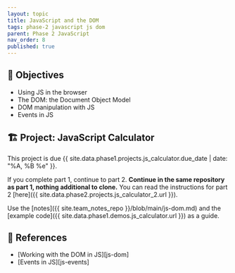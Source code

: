 ```yaml
---
layout: topic
title: JavaScript and the DOM
tags: phase-2 javascript js dom
parent: Phase 2 JavaScript
nav_order: 8
published: true
---
```



## 🎯 Objectives

- Using JS in the browser
- The DOM: the Document Object Model
- DOM manipulation with JS
- Events in JS

## 🏗️ Project: JavaScript Calculator

This project is due {{ site.data.phase1.projects.js_calculator.due_date | date: "%A, %B %e" }}.

If you complete part 1, continue to part 2.
**Continue in the same repository as part 1, nothing additional to clone.** You can read the instructions for
part 2 [here]({{ site.data.phase2.projects.js_calculator_2.url }}).

Use the [notes]({{ site.team_notes_repo }}/blob/main/js-dom.md) and the [example code]({{ site.data.phase1.demos.js_calculator.url }}) as a guide.

## 🔖 References

- [Working with the DOM in JS][js-dom]
- [Events in JS][js-events]
